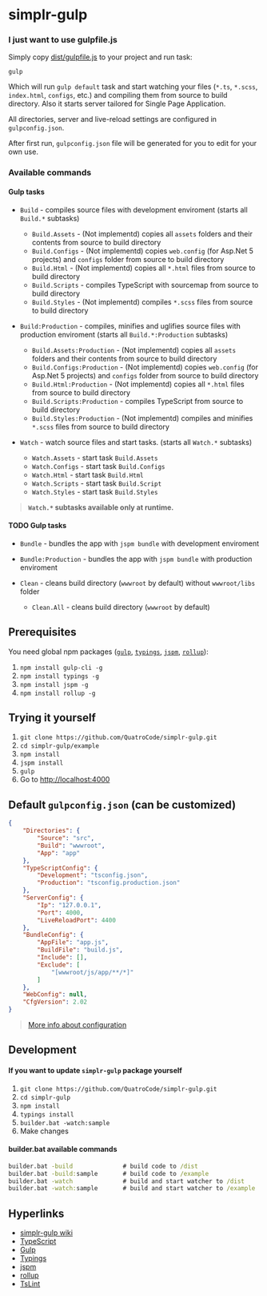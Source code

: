 # simplr-gulp

### I just want to use gulpfile.js
Simply copy [dist/gulpfile.js](https://github.com/QuatroCode/simplr-gulp/blob/master/dist/gulpfile.js) to your project and run task:
```
gulp
```
Which will run `gulp default` task and start watching your files (`*.ts`, `*.scss`, `index.html`, `configs`, etc.) and compiling them from source to build directory. Also it starts server tailored for Single Page Application.

All directories, server and live-reload settings are configured in `gulpconfig.json`.

After first run, `gulpconfig.json` file will be generated for you to edit for your own use.

### Available commands
#### Gulp tasks
* `Build` - compiles source files with development enviroment (starts all `Build.*` subtasks)
    * `Build.Assets` - (Not implementd) copies all `assets` folders and their contents from source to build directory
    * `Build.Configs` - (Not implementd) copies `web.config` (for Asp.Net 5 projects) and `configs` folder from source to build directory
    * `Build.Html` - (Not implementd) copies all `*.html` files from source to build directory
    * `Build.Scripts` - compiles TypeScript with sourcemap from source to build directory
    * `Build.Styles` - (Not implementd) compiles `*.scss` files from source to build directory

* `Build:Production` - compiles, minifies and uglifies source files with production enviroment (starts all `Build.*:Production` subtasks)
    * `Build.Assets:Production` - (Not implementd) copies all `assets` folders and their contents from source to build directory
    * `Build.Configs:Production` - (Not implementd) copies `web.config` (for Asp.Net 5 projects) and `configs` folder from source to build directory
    * `Build.Html:Production` - (Not implementd) copies all `*.html` files from source to build directory
    * `Build.Scripts:Production` - compiles TypeScript from source to build directory
    * `Build.Styles:Production` - (Not implementd) compiles and minifies `*.scss` files from source to build directory


* `Watch` - watch source files and start tasks.  (starts all `Watch.*` subtasks)
    * `Watch.Assets` - start task `Build.Assets`
    * `Watch.Configs` - start task `Build.Configs`
    * `Watch.Html` - start task `Build.Html`
    * `Watch.Scripts` - start task `Build.Script`
    * `Watch.Styles` - start task `Build.Styles`

> **`Watch.*` subtasks available only at runtime.**

#### TODO Gulp tasks
* `Bundle` - bundles the app with `jspm bundle` with development enviroment
* `Bundle:Production` - bundles the app with `jspm bundle` with production enviroment

* `Clean` - cleans build directory (`wwwroot` by default) without `wwwroot/libs` folder
    * `Clean.All` - cleans build directory (`wwwroot` by default)

## Prerequisites
You need global npm packages ([`gulp`](https://github.com/gulpjs/gulp-cli), [`typings`](https://github.com/typings/registry), [`jspm`](https://github.com/jspm/jspm-cli), [`rollup`](https://github.com/rollup/rollup)):

1. `npm install gulp-cli -g`
2. `npm install typings -g`
3. `npm install jspm -g`
4. `npm install rollup -g`

## Trying it yourself
1. `git clone https://github.com/QuatroCode/simplr-gulp.git`
2. `cd simplr-gulp/example`
3. `npm install`
4. `jspm install`
5. `gulp`
6. Go to [http://localhost:4000](http://localhost:4000)

## Default `gulpconfig.json` (can be customized)
```json
{
    "Directories": {
        "Source": "src",
        "Build": "wwwroot",
        "App": "app"
    },
    "TypeScriptConfig": {
        "Development": "tsconfig.json",
        "Production": "tsconfig.production.json"
    },
    "ServerConfig": {
        "Ip": "127.0.0.1",
        "Port": 4000,
        "LiveReloadPort": 4400
    },
    "BundleConfig": {
        "AppFile": "app.js",
        "BuildFile": "build.js",
        "Include": [],
        "Exclude": [
            "[wwwroot/js/app/**/*]"
        ]
    },
    "WebConfig": null,
    "CfgVersion": 2.02
}
```
> [More info about configuration](https://github.com/QuatroCode/simplr-gulp/wiki/Configuration)

## Development
#### If you want to update `simplr-gulp` package yourself
1. `git clone https://github.com/QuatroCode/simplr-gulp.git`
2. `cd simplr-gulp`
3. `npm install`
3. `typings install`
4. `builder.bat -watch:sample`
5. Make changes

#### builder.bat available commands
```cmd
builder.bat -build	            # build code to /dist
builder.bat -build:sample	    # build code to /example
builder.bat -watch	            # build and start watcher to /dist
builder.bat -watch:sample	    # build and start watcher to /example
```

## Hyperlinks
* [simplr-gulp wiki](https://github.com/QuatroCode/simplr-gulp/wiki)
* [TypeScript](https://github.com/Microsoft/TypeScript)
* [Gulp](https://github.com/gulpjs/gulp)
* [Typings](https://github.com/typings/registry)
* [jspm](https://github.com/jspm/jspm-cli)
* [rollup](https://github.com/rollup/rollup)
* [TsLint](https://github.com/palantir/tslint)
